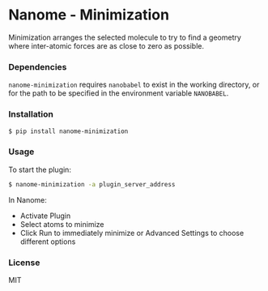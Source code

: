 # Nanome - Minimization

Minimization arranges the selected molecule to try to find a geometry where inter-atomic forces are as close to zero as possible.

### Dependencies

`nanome-minimization` requires `nanobabel` to exist in the working directory, or for the path to be specified in the environment variable `NANOBABEL`.

### Installation

```sh
$ pip install nanome-minimization
```

### Usage

To start the plugin:

```sh
$ nanome-minimization -a plugin_server_address
```

In Nanome:

- Activate Plugin
- Select atoms to minimize
- Click Run to immediately minimize or Advanced Settings to choose different options

### License

MIT
